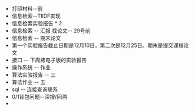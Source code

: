 - 打印材料--前
- 信息检索--TIIDF实现
- 信息检索实验报告 * 2
- 信息检索  --  汇报  找论文-- 29号前
- 信息检索 -- 期末论文
- 第一个实验报告截止日期是12月10日，第二次是12月25日。期末是提交课程论文
- 接口 -- 下周拷电子版的实验报告
- 操作系统 -- 作业
- 算法实验报告 -- 三
- 算法作业 -- 五
- sql -- 连接查询联系
- 0/1背包问题--深搜/回溯
- 